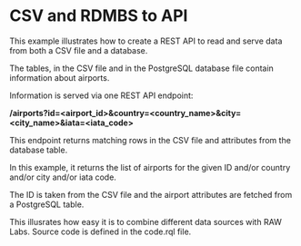 # CSV and RDMBS to API

This example illustrates how to create a REST API to read and serve data from both a CSV file and a database. 

The tables, in the CSV file and in the PostgreSQL database file contain information about airports.  

Information is served via one REST API endpoint:  

**/airports?id=\<airport_id>&country=\<country_name>&city=\<city_name>&iata=\<iata_code>**  

This endpoint returns matching rows in the CSV file and attributes from the database table.  

In this example, it returns the list of airports for the given ID and/or country and/or city and/or iata code.    

The ID is taken from the CSV file and the airport attributes are fetched from a PostgreSQL table.

This illusrates how easy it is to combine different data sources with RAW Labs.
Source code is defined in the code.rql file.

